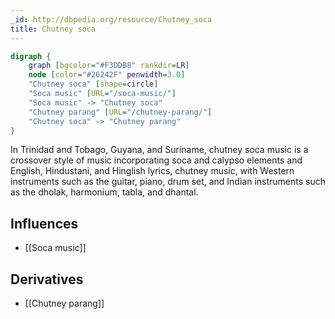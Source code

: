 ```yaml
---
_id: http://dbpedia.org/resource/Chutney_soca
title: Chutney soca
---
```


```dot
digraph {
	graph [bgcolor="#F3DDB8" rankdir=LR]
	node [color="#26242F" penwidth=3.0]
	"Chutney soca" [shape=circle]
	"Soca music" [URL="/soca-music/"]
	"Soca music" -> "Chutney soca"
	"Chutney parang" [URL="/chutney-parang/"]
	"Chutney soca" -> "Chutney parang"
}
```

In Trinidad and Tobago, Guyana, and Suriname, chutney soca music is a crossover style of music incorporating soca and calypso elements and English, Hindustani, and Hinglish lyrics, chutney music, with Western instruments such as the guitar, piano, drum set, and Indian instruments such as the dholak, harmonium, tabla, and dhantal.

## Influences

- [[Soca music]]

## Derivatives

- [[Chutney parang]]
